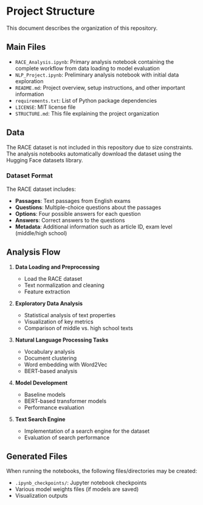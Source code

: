 # Project Structure

This document describes the organization of this repository.

## Main Files

- `RACE_Analysis.ipynb`: Primary analysis notebook containing the complete workflow from data loading to model evaluation
- `NLP_Project.ipynb`: Preliminary analysis notebook with initial data exploration
- `README.md`: Project overview, setup instructions, and other important information
- `requirements.txt`: List of Python package dependencies
- `LICENSE`: MIT license file
- `STRUCTURE.md`: This file explaining the project organization

## Data

The RACE dataset is not included in this repository due to size constraints. The analysis notebooks automatically download the dataset using the Hugging Face datasets library.

### Dataset Format

The RACE dataset includes:

- **Passages**: Text passages from English exams
- **Questions**: Multiple-choice questions about the passages
- **Options**: Four possible answers for each question
- **Answers**: Correct answers to the questions
- **Metadata**: Additional information such as article ID, exam level (middle/high school)

## Analysis Flow

1. **Data Loading and Preprocessing**

   - Load the RACE dataset
   - Text normalization and cleaning
   - Feature extraction

2. **Exploratory Data Analysis**

   - Statistical analysis of text properties
   - Visualization of key metrics
   - Comparison of middle vs. high school texts

3. **Natural Language Processing Tasks**

   - Vocabulary analysis
   - Document clustering
   - Word embedding with Word2Vec
   - BERT-based analysis

4. **Model Development**

   - Baseline models
   - BERT-based transformer models
   - Performance evaluation

5. **Text Search Engine**
   - Implementation of a search engine for the dataset
   - Evaluation of search performance

## Generated Files

When running the notebooks, the following files/directories may be created:

- `.ipynb_checkpoints/`: Jupyter notebook checkpoints
- Various model weights files (if models are saved)
- Visualization outputs
